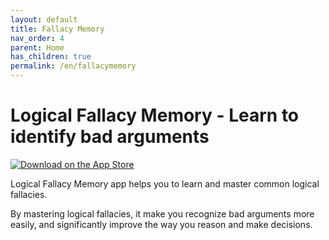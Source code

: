 ```yaml
---
layout: default
title: Fallacy Memory
nav_order: 4
parent: Home
has_children: true
permalink: /en/fallacymemory
---
```


# Logical Fallacy Memory - Learn to identify bad arguments

[![Download on the App Store](https://toolbox.marketingtools.apple.com/api/v2/badges/download-on-the-app-store/black/en-us?releaseDate=1712880000 "Download on the App Store")](https://apps.apple.com/us/app/logical-fallacy-memory/id6484316242?itscg=30200&itsct=apps_box_badge&mttnsubad=6484316242)

Logical Fallacy Memory app helps you to learn and master common logical fallacies. 

By mastering logical fallacies, it make you recognize bad arguments more easily, and significantly improve the way you reason and make decisions.

